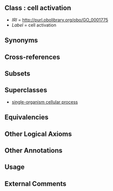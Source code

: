 
## Class : cell activation

 * *IRI* = http://purl.obolibrary.org/obo/GO_0001775
 * *Label* = cell activation

## Synonyms


## Cross-references


## Subsets


## Superclasses

 * [single-organism cellular process](../../GO/63/GO_0044763.md)

## Equivalencies


## Other Logical Axioms


## Other Annotations


## Usage


## External Comments

